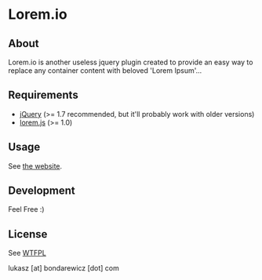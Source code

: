 # Lorem.io

## About
Lorem.io is another useless jquery plugin created to provide an easy way to replace any container 
content with beloved 'Lorem Ipsum'...

## Requirements
- [jQuery](http://jquery.com/) (>= 1.7 recommended, but it'll probably work with older versions)
- [lorem.js](http://lorem.io/) (>= 1.0)

## Usage

See [the website](http://lorem.io/).

## Development

Feel Free :)


## License
See [WTFPL](http://sam.zoy.org/wtfpl/COPYING)

lukasz [at] bondarewicz [dot] com